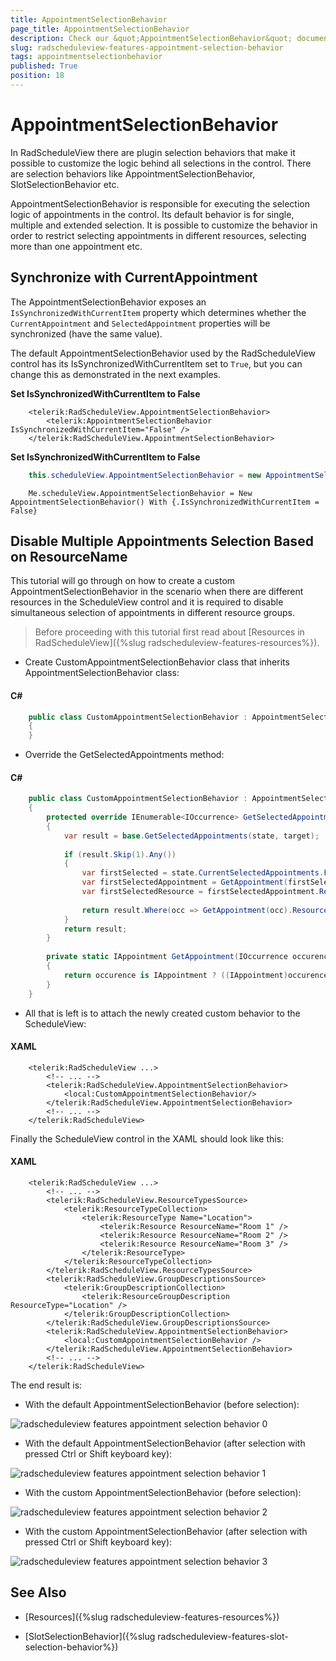 ```yaml
---
title: AppointmentSelectionBehavior
page_title: AppointmentSelectionBehavior
description: Check our &quot;AppointmentSelectionBehavior&quot; documentation article for the RadScheduleView {{ site.framework_name }} control.
slug: radscheduleview-features-appointment-selection-behavior
tags: appointmentselectionbehavior
published: True
position: 18
---
```


# AppointmentSelectionBehavior

In RadScheduleView there are plugin selection behaviors that make it possible to customize the logic behind all selections in the control. There are selection behaviors like AppointmentSelectionBehavior, SlotSelectionBehavior etc.

AppointmentSelectionBehavior is responsible for executing the selection logic of appointments in the control. Its default behavior is for single, multiple and extended selection. It is possible to customize the behavior in order to restrict selecting appointments in different resources, selecting more than one appointment etc.

## Synchronize with CurrentAppointment

The AppointmentSelectionBehavior exposes an `IsSynchronizedWithCurrentItem` property which determines whether the `CurrentAppointment` and `SelectedAppointment` properties will be synchronized (have the same value).

The default AppointmentSelectionBehavior used by the RadScheduleView control has its IsSynchronizedWithCurrentItem set to `True`, but you can change this as demonstrated in the next examples.

__Set IsSynchronizedWithCurrentItem to False__

```XAML
	<telerik:RadScheduleView.AppointmentSelectionBehavior>
		<telerik:AppointmentSelectionBehavior IsSynchronizedWithCurrentItem="False" />
	</telerik:RadScheduleView.AppointmentSelectionBehavior>
```

__Set IsSynchronizedWithCurrentItem to False__

```C#
	this.scheduleView.AppointmentSelectionBehavior = new AppointmentSelectionBehavior() { IsSynchronizedWithCurrentItem = false };
```
```VB.NET
	Me.scheduleView.AppointmentSelectionBehavior = New AppointmentSelectionBehavior() With {.IsSynchronizedWithCurrentItem = False}
```

## Disable Multiple Appointments Selection Based on ResourceName

This tutorial will go through on how to create a custom AppointmentSelectionBehavior in the scenario when there are different resources in the ScheduleView control and it is required to disable simultaneous selection of appointments in different resource groups.

>Before proceeding with this tutorial first read about [Resources in RadScheduleView]({%slug radscheduleview-features-resources%}).

* Create CustomAppointmentSelectionBehavior class that inherits AppointmentSelectionBehavior class:

#### __C#__

```C#
	public class CustomAppointmentSelectionBehavior : AppointmentSelectionBehavior
	{
	}
```

* Override the GetSelectedAppointments method:

#### __C#__

```C#
	public class CustomAppointmentSelectionBehavior : AppointmentSelectionBehavior
	{
		protected override IEnumerable<IOccurrence> GetSelectedAppointments(AppointmentSelectionState state, IOccurrence target)
		{
			var result = base.GetSelectedAppointments(state, target);
	
			if (result.Skip(1).Any())
			{
				var firstSelected = state.CurrentSelectedAppointments.First();
				var firstSelectedAppointment = GetAppointment(firstSelected);
				var firstSelectedResource = firstSelectedAppointment.Resources[0];
	
				return result.Where(occ => GetAppointment(occ).Resources.Contains(firstSelectedResource));
			}
			return result;
		}
	
		private static IAppointment GetAppointment(IOccurrence occurence)
		{
			return occurence is IAppointment ? ((IAppointment)occurence) : ((Occurrence)occurence).Appointment;
		}
	}
```

* All that is left is to attach the newly created custom behavior to the ScheduleView:

#### __XAML__

```XAML
	<telerik:RadScheduleView ...>
		<!-- ... -->
		<telerik:RadScheduleView.AppointmentSelectionBehavior>
			<local:CustomAppointmentSelectionBehavior/>
		</telerik:RadScheduleView.AppointmentSelectionBehavior>
		<!-- ... -->
	</telerik:RadScheduleView>
```

Finally the ScheduleView control in the XAML should look like this:

#### __XAML__

```XAML
	<telerik:RadScheduleView ...>
		<!-- ... -->
		<telerik:RadScheduleView.ResourceTypesSource>
			<telerik:ResourceTypeCollection>
				<telerik:ResourceType Name="Location">
					<telerik:Resource ResourceName="Room 1" />
					<telerik:Resource ResourceName="Room 2" />
					<telerik:Resource ResourceName="Room 3" />
				</telerik:ResourceType>
			</telerik:ResourceTypeCollection>
		</telerik:RadScheduleView.ResourceTypesSource>
		<telerik:RadScheduleView.GroupDescriptionsSource>
			<telerik:GroupDescriptionCollection>
				<telerik:ResourceGroupDescription ResourceType="Location" />
			</telerik:GroupDescriptionCollection>
		</telerik:RadScheduleView.GroupDescriptionsSource>
		<telerik:RadScheduleView.AppointmentSelectionBehavior>
			<local:CustomAppointmentSelectionBehavior />
		</telerik:RadScheduleView.AppointmentSelectionBehavior>
		<!-- ... -->
	</telerik:RadScheduleView>
```

The end result is:

* With the default AppointmentSelectionBehavior (before selection):

![radscheduleview features appointment selection behavior 0](images/radscheduleview_features_appointment_selection_behavior_0.png)

* With the default AppointmentSelectionBehavior (after selection with pressed Ctrl or Shift keyboard key):

![radscheduleview features appointment selection behavior 1](images/radscheduleview_features_appointment_selection_behavior_1.png)

* With the custom AppointmentSelectionBehavior (before selection):

![radscheduleview features appointment selection behavior 2](images/radscheduleview_features_appointment_selection_behavior_2.png)

* With the custom AppointmentSelectionBehavior (after selection with pressed Ctrl or Shift keyboard key):

![radscheduleview features appointment selection behavior 3](images/radscheduleview_features_appointment_selection_behavior_3.png)

## See Also

 * [Resources]({%slug radscheduleview-features-resources%})

 * [SlotSelectionBehavior]({%slug radscheduleview-features-slot-selection-behavior%})
